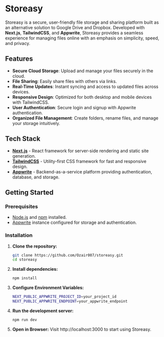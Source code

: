 # Storeasy

Storeasy is a secure, user-friendly file storage and sharing platform built as an alternative solution to Google Drive and Dropbox. Developed with **Next.js**, **TailwindCSS**, and **Appwrite**, Storeasy provides a seamless experience for managing files online with an emphasis on simplicity, speed, and privacy.

## Features

- **Secure Cloud Storage**: Upload and manage your files securely in the cloud.
- **File Sharing**: Easily share files with others via links.
- **Real-Time Updates**: Instant syncing and access to updated files across devices.
- **Responsive Design**: Optimized for both desktop and mobile devices with TailwindCSS.
- **User Authentication**: Secure login and signup with Appwrite authentication.
- **Organized File Management**: Create folders, rename files, and manage your storage intuitively.

## Tech Stack

- **[Next.js](https://nextjs.org/)** - React framework for server-side rendering and static site generation.
- **[TailwindCSS](https://tailwindcss.com/)** - Utility-first CSS framework for fast and responsive design.
- **[Appwrite](https://appwrite.io/)** - Backend-as-a-service platform providing authentication, database, and storage.

## Getting Started

### Prerequisites

- [Node.js](https://nodejs.org/) and [npm](https://www.npmjs.com/) installed.
- [Appwrite](https://appwrite.io/docs) instance configured for storage and authentication.

### Installation

1. **Clone the repository:**
   ```bash
   git clone https://github.com/Ozair007/storeasy.git
   cd storeasy
2. **Install dependencies:**
   ```bash
   npm install
3. **Configure Environment Variables:**
   ```bash
   NEXT_PUBLIC_APPWRITE_PROJECT_ID=your_project_id
   NEXT_PUBLIC_APPWRITE_ENDPOINT=your_appwrite_endpoint
4. **Run the development server:**
   ```bash
   npm run dev
5. **Open in Browser:** Visit http://localhost:3000 to start using Storeasy.

